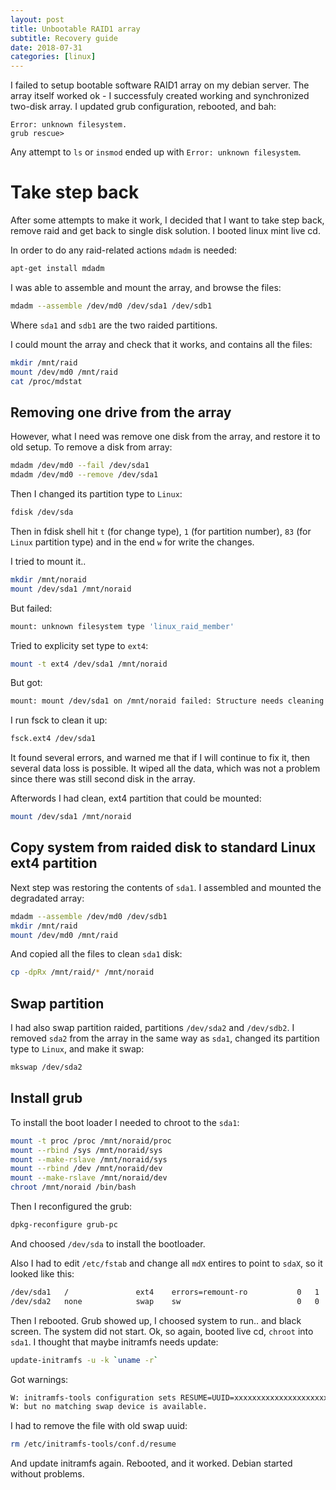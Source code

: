 ```yaml
---
layout: post
title: Unbootable RAID1 array
subtitle: Recovery guide
date: 2018-07-31
categories: [linux]
---
```

I failed to setup bootable software RAID1 array on my debian server. The array itself worked ok - I successfuly created working and synchronized two-disk array. I updated grub configuration, rebooted, and bah:

```
Error: unknown filesystem.
grub rescue>
``` 

Any attempt to `ls` or `insmod` ended up with `Error: unknown filesystem`. 

# Take step back

After some attempts to make it work, I decided that I want to take step back, remove raid and get back to single disk solution. I booted linux mint live cd. 

In order to do any raid-related actions `mdadm` is needed:

```sh
apt-get install mdadm
```

I was able to assemble and mount the array, and browse the files:

```sh
mdadm --assemble /dev/md0 /dev/sda1 /dev/sdb1
```

Where `sda1` and `sdb1` are the two raided partitions.

I could mount the array and check that it works, and contains all the files:

```sh
mkdir /mnt/raid
mount /dev/md0 /mnt/raid
cat /proc/mdstat
```

## Removing one drive from the array

However, what I need was remove one disk from the array, and restore it to old setup. To remove a disk from array:

```sh
mdadm /dev/md0 --fail /dev/sda1
mdadm /dev/md0 --remove /dev/sda1
```

Then I changed its partition type to `Linux`:
```sh 
fdisk /dev/sda
```
Then in fdisk shell hit `t` (for change type), `1` (for partition number), `83` (for `Linux` partition type) and in the end `w` for write the changes.

I tried to mount it..
```sh
mkdir /mnt/noraid
mount /dev/sda1 /mnt/noraid
```
But failed:
```sh
mount: unknown filesystem type 'linux_raid_member' 
```

Tried to explicity set type to `ext4`:
```sh
mount -t ext4 /dev/sda1 /mnt/noraid
```

But got:
```sh
mount: mount /dev/sda1 on /mnt/noraid failed: Structure needs cleaning
```

I run fsck to clean it up:
```sh
fsck.ext4 /dev/sda1
```

It found several errors, and warned me that if I will continue to fix it, then several data loss is possible. It wiped all the data, which was not a problem since there was still second disk in the array.

Afterwords I had clean, ext4 partition that could be mounted:
```sh
mount /dev/sda1 /mnt/noraid
```

## Copy system from raided disk to standard Linux ext4 partition

Next step was restoring the contents of `sda1`. I assembled and mounted the degradated array:
```sh
mdadm --assemble /dev/md0 /dev/sdb1
mkdir /mnt/raid
mount /dev/md0 /mnt/raid
```

And copied all the files to clean `sda1` disk:

```sh
cp -dpRx /mnt/raid/* /mnt/noraid
```

## Swap partition

I had also swap partition raided, partitions `/dev/sda2` and `/dev/sdb2`. I removed `sda2` from the array in the same way as `sda1`, changed its partition type to `Linux`, and make it swap:

```sh
mkswap /dev/sda2
```

## Install grub 

To install the boot loader I needed to chroot to the `sda1`:

```sh
mount -t proc /proc /mnt/noraid/proc
mount --rbind /sys /mnt/noraid/sys
mount --make-rslave /mnt/noraid/sys
mount --rbind /dev /mnt/noraid/dev
mount --make-rslave /mnt/noraid/dev
chroot /mnt/noraid /bin/bash
```

Then I reconfigured the grub:

```sh
dpkg-reconfigure grub-pc
```

And choosed `/dev/sda` to install the bootloader.

Also I had to edit `/etc/fstab` and change all `mdX` entires to point to `sdaX`, so it looked like this:
```sh
/dev/sda1   /               ext4    errors=remount-ro           0   1
/dev/sda2   none            swap    sw                          0   0
```

Then I rebooted. Grub showed up, I choosed system to run.. and black screen. The system did not start. Ok, so again, booted live cd, `chroot` into `sda1`. I thought that maybe initramfs needs update:

```sh
update-initramfs -u -k `uname -r`
```

Got warnings:
```sh
W: initramfs-tools configuration sets RESUME=UUID=xxxxxxxxxxxxxxxxxxxxx
W: but no matching swap device is available.
```

I had to remove the file with old swap uuid:

```sh
rm /etc/initramfs-tools/conf.d/resume
```

And update initramfs again. Rebooted, and it worked. Debian started without problems.
